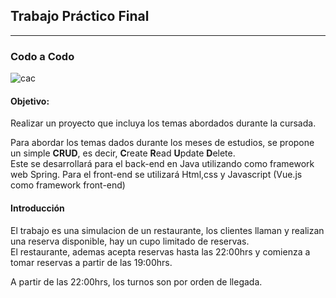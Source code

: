 ## Trabajo Práctico Final 

---

### Codo a Codo 
![cac](https://i0.wp.com/seryhacerdemalargue.online/wp-content/uploads/2021/07/b701aa85-631e-4d20-908d-eeb40ae5d2d5.jpg)

#### Objetivo:
Realizar un proyecto que incluya los temas abordados durante la cursada.

Para abordar los temas dados durante los meses de estudios, se propone un simple **CRUD**,
es decir, **C**reate **R**ead **U**pdate **D**elete.\
Este se desarrollará para el back-end en Java utilizando como framework web Spring.
Para el front-end se utilizará Html,css y Javascript (Vue.js como framework front-end)

#### Introducción
El trabajo es una simulacion de un restaurante, los clientes llaman y realizan una reserva disponible,
hay un cupo limitado de reservas.\
El restaurante, ademas acepta reservas hasta las 22:00hrs y comienza  a tomar reservas a partir de las 19:00hrs.

A partir de las 22:00hrs, los turnos son por orden de llegada.